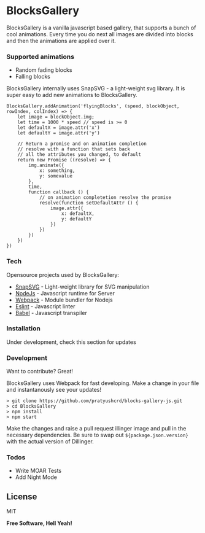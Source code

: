 # BlocksGallery


BlocksGallery is a vanilla javascript based gallery, that supports a bunch of cool animations. Every time you do next all images are divided into blocks and then the animations are applied over it.

### Supported animations

  - Random fading blocks 
  - Falling blocks


BlocksGallery internally uses SnapSVG - a light-weight svg library. It is super easy to add new animations to BlocksGallery.

```
BlocksGallery.addAnimation('flyingBlocks', (speed, blockObject, rowIndex, colIndex) => {
    let image = blockObject.img;
    let time = 1000 * speed // speed is >= 0
    let defaultX = image.attr('x')
    let defaultY = image.attr('y')
    
    // Return a promise and on animation completion
    // resolve with a function that sets back
    // all the attributes you changed, to default
    return new Promise ((resolve) => {
        img.animate({
            x: something,
            y: somevalue
        },
        time,
        function callback () {
            // on animation completetion resolve the promise
            resolve(function setDefaultAttr () {
                image.attr({
                    x: defaultX,
                    y: defaultY
                })
            })
        })
    })
})
```

### Tech

Opensource projects used by BlocksGallery:

* [SnapSVG] - Light-weight library for SVG manipulation
* [NodeJs] - Javascript runtime for Server
* [Webpack] - Module bundler for Nodejs
* [Eslint] - Javascript linter
* [Babel] - Javascript transpiler

### Installation

Under development, check this section for updates

### Development

Want to contribute? Great!

BlocksGallery uses Webpack for fast developing.
Make a change in your file and instantanously see your updates!

```
> git clone https://github.com/pratyushcrd/blocks-gallery-js.git
> cd BlocksGallery
> npm install
> npm start
```

Make the changes and raise a pull request
illinger image and pull in the necessary dependencies. Be sure to swap out `${package.json.version}` with the actual version of Dillinger.

### Todos

 - Write MOAR Tests
 - Add Night Mode

License
----

MIT


**Free Software, Hell Yeah!**

[SnapSVG]: <http://snapsvg.io/>
[NodeJs]: <https://nodejs.org/en/>
[Webpack]: <https://webpack.js.org/>
[Eslint]: <http://eslint.org/> 
[Babel]: <https://babeljs.io/>
